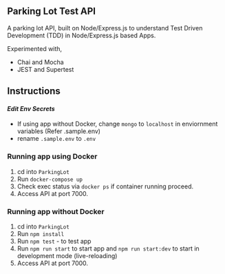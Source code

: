 ## Parking Lot Test API 

A parking lot API, built on Node/Express.js to understand Test Driven Development (TDD) in Node/Express.js based Apps. 

Experimented with,
- Chai and Mocha
- JEST and Supertest 

## Instructions

#### *Edit Env Secrets*
- If using app without Docker, change `mongo` to `localhost` in enviornment variables (Refer .sample.env)
- rename `.sample.env` to `.env`

### Running app using Docker

1. cd into `ParkingLot`
2. Run `docker-compose up`
3. Check exec status via `docker ps` if container running proceed.
4. Access API at port 7000.

### Running app without Docker

1. cd into `ParkingLot`
2. Run `npm install`
3. Run `npm test` - to test app
4. Run `npm run start` to start app and `npm run start:dev` to start in development mode (live-reloading)
5. Access API at port 7000. 
